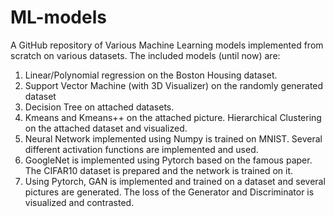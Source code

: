 # ML-models
A GitHub repository of Various Machine Learning models implemented from scratch on various datasets.
The included models (until now) are:
1. Linear/Polynomial regression on the Boston Housing dataset.
2. Support Vector Machine (with 3D Visualizer) on the randomly generated dataset
3. Decision Tree on attached datasets.
4. Kmeans and Kmeans++ on the attached picture. Hierarchical Clustering on the attached dataset and visualized.
5. Neural Network implemented using Numpy is trained on MNIST. Several different activation functions are implemented and used. 
6. GoogleNet is implemented using Pytorch based on the famous paper. The CIFAR10 dataset is prepared and the network is trained on it. 
7. Using Pytorch, GAN is implemented and trained on a dataset and several pictures are generated. The loss of the Generator and Discriminator is visualized and contrasted.
